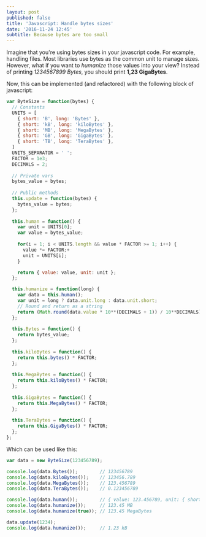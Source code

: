 ```yaml
---
layout: post
published: false
title: 'Javascript: Handle bytes sizes'
date: '2016-11-24 12:45'
subtitle: Because bytes are too small
---
```

Imagine that you're using bytes sizes in your javascript code. For example, handling files. Most libraries use bytes as the common unit to manage sizes. However, what if you want to *humanize* those values into your view? Instead of printing *1234567899 Bytes*, you should print **1,23 GigaBytes**.

Now, this can be implemented (and refactored) with the following block of javascript:

```js
var ByteSize = function(bytes) {
  // Constants
  UNITS = [
    { short: 'B', long: 'Bytes' },
    { short: 'kB', long: 'kiloBytes' },
    { short: 'MB', long: 'MegaBytes' },
    { short: 'GB', long: 'GigaBytes' },
    { short: 'TB', long: 'TeraBytes' },
  ]
  UNITS_SEPARATOR = ' ';
  FACTOR = 1e3;
  DECIMALS = 2;
  
  // Private vars
  bytes_value = bytes;
  
  // Public methods
  this.update = function(bytes) {
    bytes_value = bytes;
  };
  
  this.human = function() {
    var unit = UNITS[0];
    var value = bytes_value;
    
    for(i = 1; i < UNITS.length && value * FACTOR >= 1; i++) {
      value *= FACTOR;+
      unit = UNITS[i];
    }

    return { value: value, unit: unit };
  };

  this.humanize = function(long) {
    var data = this.human();
    var unit = long ? data.unit.long : data.unit.short;
    // Round and return as a string
    return (Math.round(data.value * 10**(DECIMALS + 1)) / 10**DECIMALS) + UNITS_SEPARATOR + unit;
  };
  
  this.Bytes = function() {
    return bytes_value;
  };
  
  this.kiloBytes = function() {
    return this.bytes() * FACTOR;
  };
  
  this.MegaBytes = function() {
    return this.kiloBytes() * FACTOR;
  };
  
  this.GigaBytes = function() {
    return this.MegaBytes() * FACTOR;
  };
  
  this.TeraBytes = function() {
    return this.GigaBytes() * FACTOR;
  };
};
```

Which can be used like this:

```js
var data = new ByteSize(123456789);

console.log(data.Bytes());        // 123456789
console.log(data.kiloBytes());    // 123456.789
console.log(data.MegaBytes());    // 123.456789
console.log(data.TeraBytes());    // 0.123456789

console.log(data.human());        // { value: 123.456789, unit: { short: 'MB', long: 'MegaBytes' } }
console.log(data.humanize());     // 123.45 MB
console.log(data.humanize(true)); // 123.45 MegaBytes

data.update(1234);
console.log(data.humanize());     // 1.23 kB
```
